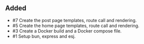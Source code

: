 ## Added
- #7 Create the post page templates, route call and rendering.
- #5 Create the home page templates, route call and rendering.
- #3 Create a Docker build and a Docker compose file.
- #1 Setup bun, express and esj.

